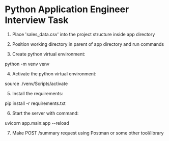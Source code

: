 # Python Application Engineer Interview Task

1. Place 'sales_data.csv' into the project structure inside app directory

2. Position working directory in parent of app directory and run commands

3. Create python virtual environment:

  python -m venv venv

4. Activate the python virtual environment:

  source ./venv/Scripts/activate

5. Install the requirements:

  pip install -r requirements.txt

6. Start the server with command:

  uvicorn app.main:app --reload

7. Make POST /summary request using Postman or some other tool/library
